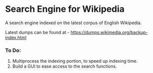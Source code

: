# Search Engine for Wikipedia
A search engine indexed on the latest corpus of English Wikipedia.

Latest dumps can be found at - https://dumps.wikimedia.org/backup-index.html
### To Do:
1. Multiprocess the indexing portion, to speed up indexing time.
2. Build a GUI to ease access to the search functions.
